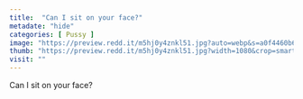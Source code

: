 ```yaml
---
title:  "Can I sit on your face?"
metadate: "hide"
categories: [ Pussy ]
image: "https://preview.redd.it/m5hj0y4znkl51.jpg?auto=webp&s=a0f4460b69d06e4fede62b6ad7614b423da86b38"
thumb: "https://preview.redd.it/m5hj0y4znkl51.jpg?width=1080&crop=smart&auto=webp&s=c0f3da822c3f73f667a6fbeb3b78bf6fc2d77c86"
visit: ""
---
```

Can I sit on your face?
